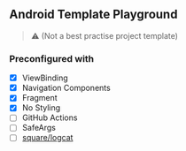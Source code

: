 ## Android Template Playground 

> ⚠️ (Not a best practise project template)


### Preconfigured with

- [x] ViewBinding
- [x] Navigation Components
- [x] Fragment
- [x] No Styling
- [ ] GitHub Actions
- [ ] SafeArgs
- [ ] [square/logcat](https://github.com/square/logcat)

